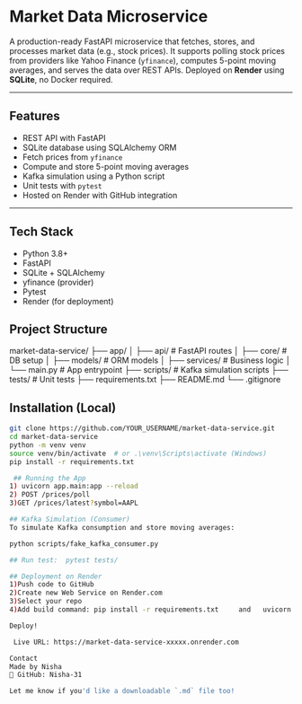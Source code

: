 #  Market Data Microservice

A production-ready FastAPI microservice that fetches, stores, and processes market data (e.g., stock prices). It supports polling stock prices from providers like Yahoo Finance (`yfinance`), computes 5-point moving averages, and serves the data over REST APIs. Deployed on **Render** using **SQLite**, no Docker required.

---

##  Features

-  REST API with FastAPI
-  SQLite database using SQLAlchemy ORM
-  Fetch prices from `yfinance`
-  Compute and store 5-point moving averages
-  Kafka simulation using a Python script
-  Unit tests with `pytest`
-  Hosted on Render with GitHub integration

---

##  Tech Stack

- Python 3.8+
- FastAPI
- SQLite + SQLAlchemy
- yfinance (provider)
- Pytest
- Render (for deployment)

##  Project Structure

market-data-service/
├── app/
│ ├── api/ # FastAPI routes
│ ├── core/ # DB setup
│ ├── models/ # ORM models
│ ├── services/ # Business logic
│ └── main.py # App entrypoint
├── scripts/ # Kafka simulation scripts
├── tests/ # Unit tests
├── requirements.txt
├── README.md
└── .gitignore
  
##  Installation (Local)

```bash
git clone https://github.com/YOUR_USERNAME/market-data-service.git
cd market-data-service
python -m venv venv
source venv/bin/activate  # or .\venv\Scripts\activate (Windows)
pip install -r requirements.txt

 ## Running the App
1) uvicorn app.main:app --reload
2) POST /prices/poll
3)GET /prices/latest?symbol=AAPL

## Kafka Simulation (Consumer)
To simulate Kafka consumption and store moving averages:

python scripts/fake_kafka_consumer.py

## Run test:  pytest tests/

## Deployment on Render
1)Push code to GitHub
2)Create new Web Service on Render.com
3)Select your repo
4)Add build command: pip install -r requirements.txt     and   uvicorn app.main:app --host 0.0.0.0 --port 10000

Deploy!

 Live URL: https://market-data-service-xxxxx.onrender.com

Contact
Made by Nisha
🔗 GitHub: Nisha-31

Let me know if you'd like a downloadable `.md` file too!







